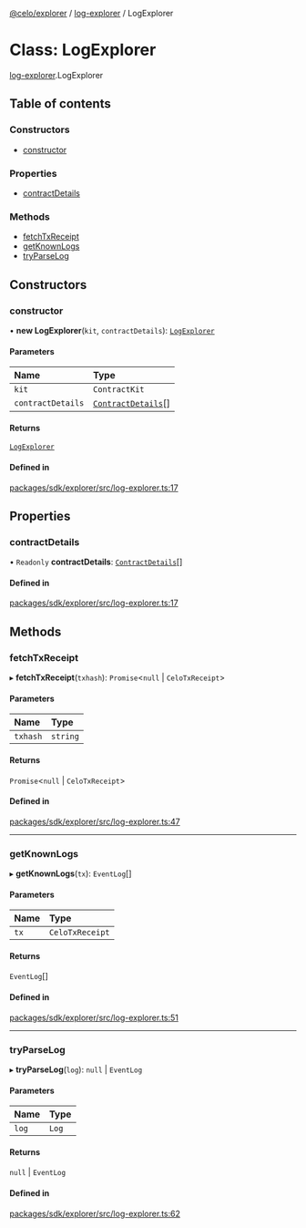 [@celo/explorer](../README.md) / [log-explorer](../modules/log_explorer.md) / LogExplorer

# Class: LogExplorer

[log-explorer](../modules/log_explorer.md).LogExplorer

## Table of contents

### Constructors

- [constructor](log_explorer.LogExplorer.md#constructor)

### Properties

- [contractDetails](log_explorer.LogExplorer.md#contractdetails)

### Methods

- [fetchTxReceipt](log_explorer.LogExplorer.md#fetchtxreceipt)
- [getKnownLogs](log_explorer.LogExplorer.md#getknownlogs)
- [tryParseLog](log_explorer.LogExplorer.md#tryparselog)

## Constructors

### constructor

• **new LogExplorer**(`kit`, `contractDetails`): [`LogExplorer`](log_explorer.LogExplorer.md)

#### Parameters

| Name | Type |
| :------ | :------ |
| `kit` | `ContractKit` |
| `contractDetails` | [`ContractDetails`](../interfaces/base.ContractDetails.md)[] |

#### Returns

[`LogExplorer`](log_explorer.LogExplorer.md)

#### Defined in

[packages/sdk/explorer/src/log-explorer.ts:17](https://github.com/celo-org/developer-tooling/blob/master/packages/sdk/explorer/src/log-explorer.ts#L17)

## Properties

### contractDetails

• `Readonly` **contractDetails**: [`ContractDetails`](../interfaces/base.ContractDetails.md)[]

#### Defined in

[packages/sdk/explorer/src/log-explorer.ts:17](https://github.com/celo-org/developer-tooling/blob/master/packages/sdk/explorer/src/log-explorer.ts#L17)

## Methods

### fetchTxReceipt

▸ **fetchTxReceipt**(`txhash`): `Promise`\<``null`` \| `CeloTxReceipt`\>

#### Parameters

| Name | Type |
| :------ | :------ |
| `txhash` | `string` |

#### Returns

`Promise`\<``null`` \| `CeloTxReceipt`\>

#### Defined in

[packages/sdk/explorer/src/log-explorer.ts:47](https://github.com/celo-org/developer-tooling/blob/master/packages/sdk/explorer/src/log-explorer.ts#L47)

___

### getKnownLogs

▸ **getKnownLogs**(`tx`): `EventLog`[]

#### Parameters

| Name | Type |
| :------ | :------ |
| `tx` | `CeloTxReceipt` |

#### Returns

`EventLog`[]

#### Defined in

[packages/sdk/explorer/src/log-explorer.ts:51](https://github.com/celo-org/developer-tooling/blob/master/packages/sdk/explorer/src/log-explorer.ts#L51)

___

### tryParseLog

▸ **tryParseLog**(`log`): ``null`` \| `EventLog`

#### Parameters

| Name | Type |
| :------ | :------ |
| `log` | `Log` |

#### Returns

``null`` \| `EventLog`

#### Defined in

[packages/sdk/explorer/src/log-explorer.ts:62](https://github.com/celo-org/developer-tooling/blob/master/packages/sdk/explorer/src/log-explorer.ts#L62)
